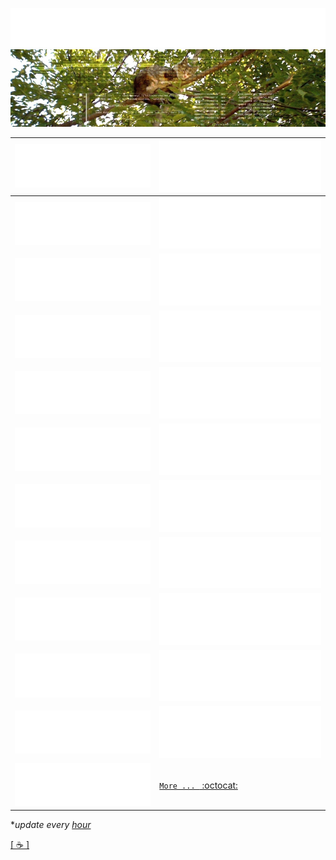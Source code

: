 [![](/generated/statistics/overview.svg)](https://3F.github.io)
[![](/resources/private/github3F.jpg)](https://3F.github.io)

[![](/generated/repositories/Conari.svg)](https://github.com/3F/Conari)|[![](/generated/repositories/LX4Cnh.svg)](https://github.com/3F/LX4Cnh)
-|-
[![](/generated/repositories/MvsSln.svg)](https://github.com/3F/MvsSln)|[![](/generated/repositories/regXwild.svg)](https://github.com/3F/regXwild)
[![](/generated/repositories/netfx4sdk.svg)](https://github.com/3F/netfx4sdk)|[![](/generated/repositories/vsSolutionBuildEvent.svg)](https://github.com/3F/vsSolutionBuildEvent)
[![](/generated/repositories/UnmanagedEmitCalli.svg)](https://github.com/3F/UnmanagedEmitCalli)|[![](/generated/repositories/hMSBuild.svg)](https://github.com/3F/hMSBuild)
[![](/generated/repositories/Jt.svg)](https://github.com/3F/Jt)|[![](/generated/repositories/IeXod.svg)](https://github.com/3F/IeXod)
[![](/generated/repositories/Fnv1a128.svg)](https://github.com/3F/Fnv1a128)|[![](/generated/repositories/coreclr.svg)](https://github.com/3F/coreclr)
[![](/generated/repositories/sandbox.svg)](https://github.com/3F/sandbox)|[![](/generated/repositories/GetNuTool.svg)](https://github.com/3F/GetNuTool)
[![](/generated/repositories/MoConTool.svg)](https://github.com/3F/MoConTool)|[![](/generated/repositories/LuNari.svg)](https://github.com/3F/LuNari)
[![](/generated/repositories/aml_s905_uboot.svg)](https://github.com/3F/aml_s905_uboot)|[![](/generated/repositories/E-MSBuild.svg)](https://github.com/3F/E-MSBuild)
[![](/generated/repositories/vsCommandEvent.svg)](https://github.com/3F/vsCommandEvent)|[![](/generated/repositories/TmVTweaks.svg)](https://github.com/3F/TmVTweaks)
[![](/generated/repositories/DllExport.svg)](https://github.com/3F/DllExport)|[![](/generated/repositories/Examples.svg)](https://github.com/3F/Examples)
[![](/generated/repositories/Huid.svg)](https://github.com/3F/Huid)|[`More ... ` :octocat:](https://github.com/3F?tab=repositories)

\**update every [hour](https://github.com/3F/3F/actions/workflows/gh3Fs.action.js.yml)*

<a href="https://3F.github.io/Donation/" title="Hello World 🧬">[ ☕ ]</a>
